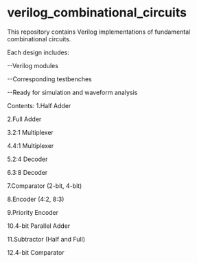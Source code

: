 # verilog_combinational_circuits
This repository contains Verilog implementations of fundamental combinational circuits.

Each design includes:

--Verilog modules

--Corresponding testbenches

--Ready for simulation and waveform analysis

Contents:
1.Half Adder

2.Full Adder

3.2:1 Multiplexer

4.4:1 Multiplexer

5.2:4 Decoder

6.3:8 Decoder

7.Comparator (2-bit, 4-bit)

8.Encoder (4:2, 8:3)

9.Priority Encoder

10.4-bit Parallel Adder

11.Subtractor (Half and Full)

12.4-bit Comparator
